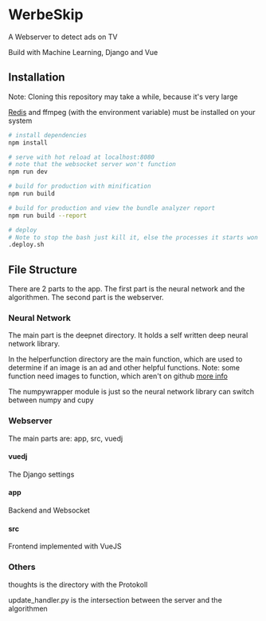 # WerbeSkip
A Webserver to detect ads on TV

Build with Machine Learning, Django and Vue

## Installation
Note: Cloning this repository may take a while, because it's very large

[Redis](https://redis.io/download) and ffmpeg (with the environment variable) must be installed on your system
``` bash
# install dependencies
npm install

# serve with hot reload at localhost:8080
# note that the websocket server won't function
npm run dev

# build for production with minification
npm run build

# build for production and view the bundle analyzer report
npm run build --report

# deploy
# Note to stop the bash just kill it, else the processes it starts won't going to close
.deploy.sh
```

## File Structure
There are 2 parts to the app. The first part is the neural network and
the algorithmen. The second part is the webserver.
### Neural Network
The main part is the deepnet directory. It holds a self written deep
neural network library.

In the helperfunction directory are the main function, which are used
to determine if an image is an ad and other helpful functions.
Note: some function need images to function, which aren't on github
[more info](helperfunctions/prosieben)

The numpywrapper module is just so the neural network library can
switch between numpy and cupy

### Webserver
The main parts are: app, src, vuedj
#### vuedj
The Django settings
#### app
Backend and Websocket
#### src
Frontend implemented with VueJS

### Others
thoughts is the directory with the Protokoll

update_handler.py is the intersection between the server and the algorithmen
